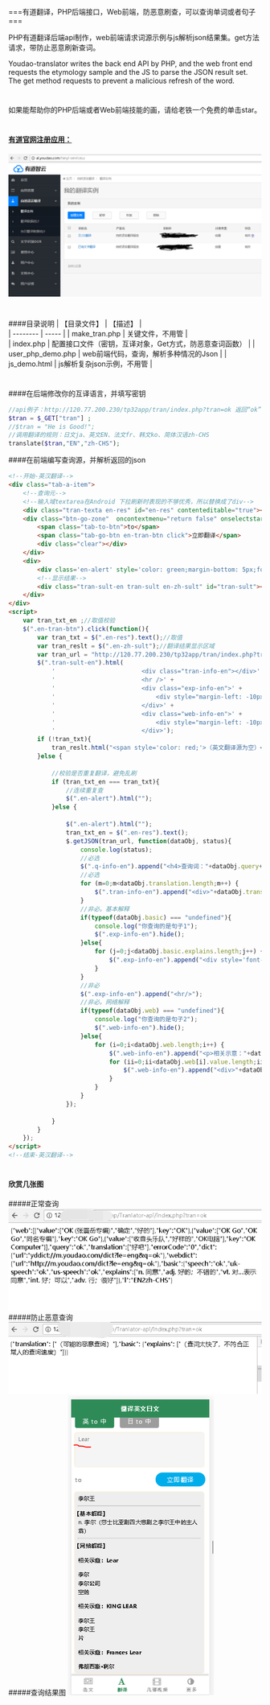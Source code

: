 ﻿===有道翻译，PHP后端接口，Web前端，防恶意刷查，可以查询单词或者句子===

PHP有道翻译后端api制作，web前端请求词源示例与js解析json结果集。get方法请求，带防止恶意刷新查词。

 Youdao-translator writes the back end API by PHP, and the web front end requests the etymology sample and the JS to parse the JSON result set. The get method requests to prevent a malicious refresh of the word.

#
如果能帮助你的PHP后端或者Web前端技能的画，请给老铁一个免费的单击star。


#
#### [有道官网注册应用：](http://ai.youdao.com/fanyi-services.s)
![cmd-markdown-logo](0在有道翻译创建应用.PNG)

#
####目录说明
|    【目录文件】     | 【描述】   |  
| --------   | -----  | 
| make_tran.php    | 关键文件，不用管  |  
| index.php       |   配置接口文件（密钥，互译对象，Get方式，防恶意查词函数）   |
| user_php_demo.php        |    web前端代码，查询，解析多种情况的Json    | 
| js_demo.html        |    js解析复杂json示例，不用管    | 


#
####在后端修改你的互译语言，并填写密钥
```php
//api例子：http://120.77.200.230/tp32app/tran/index.php?tran=ok 返回“ok”的查询json结果
$tran = $_GET["tran"] ;
//$tran = "He is Good!";
//调用翻译的规则：日文ja、英文EN、法文fr、韩文ko、简体汉语zh-CHS
translate($tran,"EN","zh-CHS");
```
####在前端编写查询源，并解析返回的json
```html
<!--开始-英汉翻译-->
<div class="tab-a-item">
	<!--查询元-->
	<!--输入域textarea在Android 下拉刷新时表现的不够优秀，所以替换成了div-->
	<div class="tran-texta en-res" id="en-res" contenteditable="true"></div>
	<div class="btn-go-zone"  oncontextmenu="return false" onselectstart="return false">
		<span class="tab-to-btn">to</span>
		<span class="tab-go-btn en-tran-btn click">立即翻译</span>
		<div class="clear"></div>
	</div>
	<div>
		<div class='en-alert' style='color: green;margin-bottom: 5px;font-size: 12px;'></div>
		<!--显示结果-->
		<div class="tran-sult-en tran-sult en-zh-sult" id="tran-sult"></div>
	</div>
</div>
<script>
    var tran_txt_en ;//取值校验
    $(".en-tran-btn").click(function(){
        var tran_txt = $(".en-res").text();//取值
        var tran_reslt = $(".en-zh-sult");//翻译结果显示区域
        var tran_url = "http://120.77.200.230/tp32app/tran/index.php?tran=" + tran_txt;//英译汉翻译接口
        $(".tran-sult-en").html(
            '                        <div class="tran-info-en"></div>' +
            '                        <hr />' +
            '                        <div class="exp-info-en">' +
            '                            <div style="margin-left: -10px;">【基本解释】</div>' +
            '                        </div>' +
            '                        <div class="web-info-en">' +
            '                            <div style="margin-left: -10px;">【网络解释】</div>' +
            '                        </div>');
        if (!tran_txt){
            tran_reslt.html("<span style='color: red;'>（英文翻译源为空）</span>");
        }else {

            //校验是否重复翻译，避免乱刷
            if (tran_txt_en === tran_txt){
                //连续重复查
                $(".en-alert").html("");
            }else {

                $(".en-alert").html("");
                tran_txt_en = $(".en-res").text();
                $.getJSON(tran_url, function(dataObj, status){
                    console.log(status);
                    //必选
                    $(".q-info-en").append("<h4>查询词："+dataObj.query+"</h4>");
                    //必选
                    for (m=0;m<dataObj.translation.length;m++) {
                        $(".tran-info-en").append("<div>"+dataObj.translation[m]+"</div>");
                    }
                    //非必。基本解释
                    if(typeof(dataObj.basic) === "undefined"){
                        console.log("你查询的是句子1");
                        $(".exp-info-en").hide();
                    }else{
                        for (j=0;j<dataObj.basic.explains.length;j++) {
                            $(".exp-info-en").append("<div style='font-weight: 500;'>"+dataObj.basic.explains[j]+"</div>");
                        }
                    }
                    //非必
                    $(".exp-info-en").append("<hr/>");
                    //非必。网络解释
                    if(typeof(dataObj.web) === "undefined"){
                        console.log("你查询的是句子2");
                        $(".web-info-en").hide();
                    }else{
                        for (i=0;i<dataObj.web.length;i++) {
                            $(".web-info-en").append("<p>相关示意："+dataObj.web[i].key+"</p>");
                            for (ii=0;ii<dataObj.web[i].value.length;ii++) {
                                $(".web-info-en").append("<div>"+dataObj.web[i].value[ii]+"</div>");
                            }
                        }
                    }
                });

            }
        }
    });
</script>
<!--结束-英汉翻译-->
```

#
#### 欣赏几张图
#####正常查询
![cmd-markdown-logo](1正常刷新.PNG)
#####防止恶意查询
![cmd-markdown-logo](2恶意刷新.PNG)
#####查询结果图
![cmd-markdown-logo](3将查询词显示在页面上.PNG)

